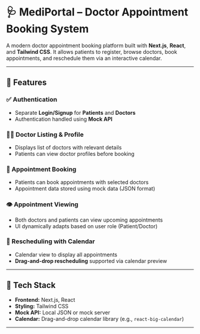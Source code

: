 # 🩺 MediPortal – Doctor Appointment Booking System

A modern doctor appointment booking platform built with **Next.js**, **React**, and **Tailwind CSS**. It allows patients to register, browse doctors, book appointments, and reschedule them via an interactive calendar.

---

## 🚀 Features

### ✅ Authentication
- Separate **Login/Signup** for **Patients** and **Doctors**
- Authentication handled using **Mock API**

### 👨‍⚕️ Doctor Listing & Profile
- Displays list of doctors with relevant details
- Patients can view doctor profiles before booking

### 📅 Appointment Booking
- Patients can book appointments with selected doctors
- Appointment data stored using mock data (JSON format)

### 👁️ Appointment Viewing
- Both doctors and patients can view upcoming appointments
- UI dynamically adapts based on user role (Patient/Doctor)

### 🔁 Rescheduling with Calendar
- Calendar view to display all appointments
- **Drag-and-drop rescheduling** supported via calendar preview

---

## 🧪 Tech Stack

- **Frontend:** Next.js, React
- **Styling:** Tailwind CSS
- **Mock API:** Local JSON or mock server
- **Calendar:** Drag-and-drop calendar library (e.g., `react-big-calendar`)

---
